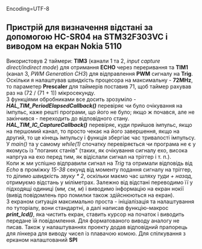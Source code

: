 Encoding=UTF-8<br/>
## Пристрій для визначення відстані за допомогою __HC-SR04__ на __STM32F303VC__ і виводом на екран __Nokia 5110__ <br/>
Використовув 2 таймери: **TIM3** (канали 1 та 2, _input capture direct/indirect mode_) для отримання __ECHO__ через переривання  та **TIM1** (канал 3, _PWM Generation CH3_) для відправлення __PWM__ сигналу на __Trig__. Оскільки я налаштував швидкість процесора на максимальну - __72MHz__, то параметер __Prescaler__ для таймерів поставив 71, щоб таймер рахував раз на (72 / (71 + 1)) мікросекунду.  <br/>
З функціями обробниками все досить зрозуміло - __*HAL_TIM_PeriodElapsedCallback()*__ перевіряє чи було очікування на імпульс, каже решті програми, що його не було; якщо ж почався, але не закінчився - переходить до відповідного стану.
__*HAL_TIM_IC_CaptureCallback()*__ перевіряє, куди прийшов імпульс, якщо на першомий канал, то просто чекає на його завершення, якщо на другий, то це кінець імпульсу і функція збергіає час тривалості імпульсу.<br/>
У *main()* та у самому *while(1)* спочатку перевіряється чи програма не є у якомусь із "поганих станів" (таких, як очікування сигналу ехо, висока напргуа на ехо перед тим, як відіслали сигнал на тріггер і т. п.).<br/>
Коли ж ми успішно відправили сигнал на *Trig* та отримали відповідь від *Echo* в проміжку *15-38* секунд від моменту подання сигналу на тріггер, то ділимо *швидкість звуку * 2*, оскільки маємо час шляху *туди + назад*, отримуємо відстань у міліметрах. Залежно від відстані переводимо її у підходящі одиниці (*мм, см, м*) і виводимо інформацію на екран нокії (вивід повідомлень про помилки також здійснюються на екран).<br/>
З екраном ситуація максимально проста - ініціалізація та налаштування по туторіалу, вони стандартні, а далі написав функцію-макрос __*print_lcd()*__, яка чистить екран, ставить курсор на початок і виводить передане їй повідомлення. Для форматованого виводу аналогу не писав. Також у налаштуваннях проекту додав відповідний прапорець для лінкера для виводу чисел із плавачою комою. Для спілкування з ерканом налаштований __SPI__<br/>
